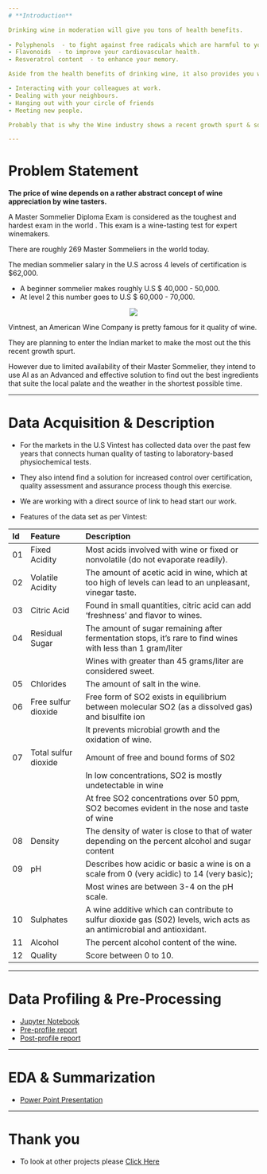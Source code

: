 ```yaml
---
# **Introduction**

Drinking wine in moderation will give you tons of health benefits.
 
- Polyphenols  - to fight against free radicals which are harmful to your body. 
- Flavonoids  - to improve your cardiovascular health. 
- Resveratrol content  - to enhance your memory. 

Aside from the health benefits of drinking wine, it also provides you with various social benefits. 

- Interacting with your colleagues at work. 
- Dealing with your neighbours. 
- Hanging out with your circle of friends
- Meeting new people. 

Probably that is why the Wine industry shows a recent growth spurt & social drinking is on the rise.

---
```


# **Problem Statement**

**The price of wine depends on a rather abstract concept of wine appreciation by wine tasters.**

A Master Sommelier Diploma Exam is considered as the toughest and hardest exam in the world . This exam is a wine-tasting test for expert winemakers. 

There are roughly 269 Master Sommeliers in the world today.

The median sommelier salary in the U.S across 4 levels of certification is $62,000. 

- A beginner sommelier makes roughly U.S $ 40,000 - 50,000. 
- At level 2 this number goes to U.S $ 60,000 - 70,000.
  
<p align="center"><img src="https://raw.githubusercontent.com/insaid2018/Term-2/master/wine%20gif%20term%201%20%26%20Term%202.gif"></p>

Vintnest, an American Wine Company is pretty famous for it quality of wine. 

They are planning to enter the Indian market to make the most out the this recent growth spurt.

However due to limited availability of their Master Sommelier, they intend to use AI as an Advanced and effective solution to find out the best ingredients that suite the local palate and the weather in the shortest possible time.

---
# **Data Acquisition & Description**

- For the markets in the U.S Vintest has collected data over the past few years that connects human quality of tasting to laboratory-based physiochemical tests.

- They also intend find a solution for increased control over certification, quality assessment and assurance process though this exercise.

- We are working with a direct source of link to head start our work.

- Features of the data set as per Vintest:

|Id|Feature|Description|
|:--|:--|:--|
|01|Fixed Acidity| Most acids involved with wine or fixed or nonvolatile (do not evaporate readily).| 
|02|Volatile Acidity|The amount of acetic acid in wine, which at too high of levels can lead to an unpleasant, vinegar taste.| 
|03|Citric Acid|Found in small quantities, citric acid can add ‘freshness’ and flavor to wines.| 
|04|Residual Sugar | The amount of sugar remaining after fermentation stops, it’s rare to find wines with less than 1 gram/liter |
|||Wines with greater than 45 grams/liter are considered sweet.|
|05| Chlorides| The amount of salt in the wine.|
|06| Free sulfur dioxide  | Free form of SO2 exists in equilibrium between molecular SO2 (as a dissolved gas) and bisulfite ion|
|||It prevents microbial growth and the oxidation of wine.|
|07|  Total sulfur dioxide | Amount of free and bound forms of S02| 
|||In low concentrations, SO2 is mostly undetectable in wine|
|||At free SO2 concentrations over 50 ppm, SO2 becomes evident in the nose and taste of wine|
|08| Density| The density of water is close to that of water depending on the percent alcohol and sugar content|
|09| pH | Describes how acidic or basic a wine is on a scale from 0 (very acidic) to 14 (very basic);|
||| Most wines are between 3-4 on the pH scale.|
|10| Sulphates| A wine additive which can contribute to sulfur dioxide gas (S02) levels, wich acts as an antimicrobial and antioxidant.|
|11| Alcohol| The percent alcohol content of the wine.|
|12| Quality| Score between 0 to 10.|

---
# **Data Profiling & Pre-Processing**

- [Jupyter Notebook](https://github.com/Mihir-Ai-lab/Insaid/blob/main/EDA%20Projects/Vintest%20Wines/Vintest%20Wines%20EDA.ipynb "Jupyter Notebook")
- [Pre-profile report](https://raw.githubusercontent.com/Mihir-Ai-lab/Academic-Projects/main/EDA%20Projects/Vintest%20Wines/Vintest_preprofile_report.html "Pre-profile report")
- [Post-profile report](https://raw.githubusercontent.com/Mihir-Ai-lab/Academic-Projects/main/EDA%20Projects/Vintest%20Wines/Vintest_postprofile_report.html "Post-profile report")

---
# **EDA & Summarization**

- [Power Point Presentation](https://docs.google.com/presentation/d/1dqqqu3O5GGSYKBcfQrmj_snQUOTRtNXM/edit?usp=drive_link&ouid=105176624273780999067&rtpof=true&sd=true "Power Point Presentation")

---
# **Thank you**

- To look at other projects please [Click Here](https://github.com/Mihir-Ai-lab/Academic-Projects/tree/main "Click Here")
 

